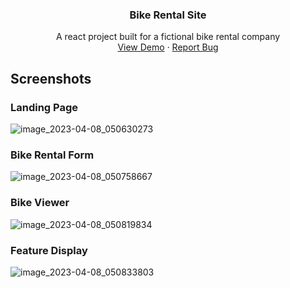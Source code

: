 <!-- Improved compatibility of back to top link: See: https://github.com/othneildrew/Best-README-Template/pull/73 -->

<h3 align="center">Bike Rental Site</h3>

  <p align="center">
    A react project built for a fictional bike rental company
    <br />
    <a href="https://bike-rental.tegabc.co.uk" target="_blank">View Demo</a>
    ·
    <a href="https://github.com/TegaBC/bike-rental-site/issues">Report Bug</a>
  </p>
</div>


## Screenshots
### Landing Page
![image_2023-04-08_050630273](https://user-images.githubusercontent.com/64938182/230702466-30eae989-20af-4502-9ce1-ae65fbaa54b3.png)

### Bike Rental Form
![image_2023-04-08_050758667](https://user-images.githubusercontent.com/64938182/230702509-66a68511-54db-4b9d-9fc9-ce16c16deac5.png)

### Bike Viewer
![image_2023-04-08_050819834](https://user-images.githubusercontent.com/64938182/230702526-9f2a04b3-d504-4d11-a53f-957f4b1fc5d9.png)

### Feature Display
![image_2023-04-08_050833803](https://user-images.githubusercontent.com/64938182/230702537-4be5fd3d-ff35-478c-9070-52c8ac706d31.png)


<!-- MARKDOWN LINKS & IMAGES -->
<!-- https://www.markdownguide.org/basic-syntax/#reference-style-links -->
[React.js]: https://img.shields.io/badge/React-20232A?style=for-the-badge&logo=react&logoColor=61DAFB
[React-url]: https://reactjs.org/
